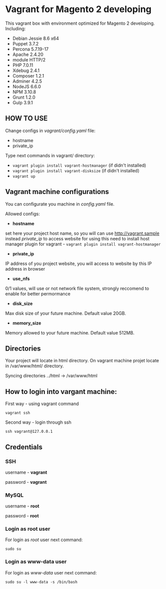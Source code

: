 # Vagrant for Magento 2 developing
This vagrant box with environment optimized for Magento 2 developing.
Including:
 - Debian Jessie 8.6 x64
 - Puppet 3.7.2
 - Percona 5.7.19-17
 - Apache 2.4.20
 - module HTTP/2
 - PHP 7.0.11
 - Xdebug 2.4.1
 - Composer 1.2.1
 - Adminer 4.2.5
 - NodeJS 6.6.0
 - NPM 3.10.8
 - Grunt 1.2.0
 - Gulp 3.9.1
 
 ## HOW TO USE
 Change configs in _vagrant/config.yaml_ file:
 - hostname
 - private_ip
 
 Type next commands in vagrant/ directory:
 - `vagrant plugin install vagrant-hostmanager` (if didn't installed)
 - `vagrant plugin install vagrant-disksize` (if didn't installed)
 - `vagrant up`
 
 ## Vagrant machine configurations
 You can configurate you machine in _config.yaml_ file.
 
 Allowed configs:
  - **hostname**
  
  set here your project host name, so you will can use http://vagrant.sample instead *private_ip* to access website
  for using this need to install host manager plugin for vagrant - `vagrant plugin install vagrant-hostmanager`
  - **private_ip**
  
  IP address of you project website, you will access to website by this IP address in browser 
  - **use_nfs**
  
  0/1 values, will use or not network file system, strongly reccomend to enable for better permormance
  - **disk_size**
  
  Max disk size of your future machine. Default value 20GB.
  - **memory_size**
  
  Memory allowed to your future machine. Default value 512MB.
  
  ## Directories
  
  Your project will locate in html directory. On vagrant machine projet locate in /var/www/html/ directory.
  
  Syncing directories ../html -> /var/www/html
  
  ## How to login into vargant machine:
  First way - using vagrant command
  
  `vagrant ssh`
  
  Second way - login through ssh
  
  `ssh vagrant@127.0.0.1`
 
 ## Credentials
  
 ### SSH
 
 username - **vagrant**
 
 password - **vagrant**
 
 
 ### MySQL

 username - **root**
 
 password - **root**

 ### Login as root user
 For login as _root_ user next command:
 
 `sudo su`
 
 ### Login as www-data user
 For login as _www-data_ user next command:
 
 `sudo su -l www-data -s /bin/bash`
